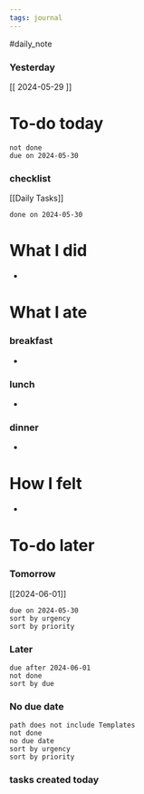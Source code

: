 ```yaml
---
tags: journal
---
```

#daily_note
### Yesterday
[[ 2024-05-29 ]]
# To-do today

 ```tasks
 not done
 due on 2024-05-30
 ```

### checklist

[[Daily Tasks]]

 ```tasks
 done on 2024-05-30
 ```

# What I did

- 

# What I ate

### breakfast
- 

### lunch
- 

### dinner
- 

# How I felt

- 

# To-do later

### Tomorrow 
[[2024-06-01]]
 ```tasks
 due on 2024-05-30
 sort by urgency
 sort by priority
 ```

### Later

 ```tasks
 due after 2024-06-01
 not done
 sort by due
 ```

### No due date

 ```tasks
 path does not include Templates
 not done
 no due date
 sort by urgency
 sort by priority
 ```

### tasks created today


